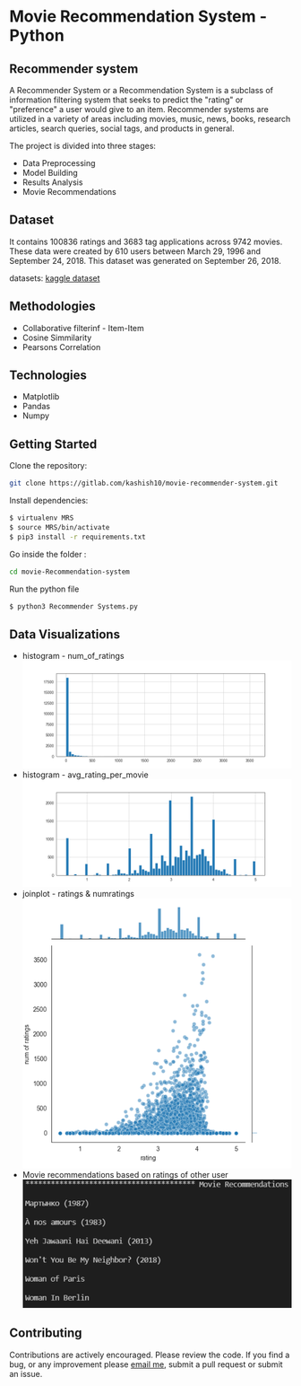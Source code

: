 Movie Recommendation System - Python
==========================================================

Recommender system
------------------
A Recommender System or a Recommendation System is a subclass of information filtering system that seeks to predict the "rating" or "preference" a user would give to an item.
Recommender systems are utilized in a variety of areas including movies, music, news, books, research articles, search queries, social tags, and products in general.

The project is divided into three stages:
* Data Preprocessing
* Model Building
* Results Analysis
* Movie Recommendations

Dataset
-------
It contains 100836 ratings and 3683 tag applications across 9742 movies. These data were created by 610 users between March 29, 1996 and September 24, 2018. This dataset was generated on September 26, 2018.

datasets: [kaggle dataset](https://grouplens.org/datasets/movielens/latest/)

Methodologies
-----------
- Collaborative filterinf - Item-Item
- Cosine Simmilarity
- Pearsons Correlation

Technologies
------------
- Matplotlib
- Pandas
- Numpy

Getting Started
----------------------
Clone the repository:

```bash
git clone https://gitlab.com/kashish10/movie-recommender-system.git
```
Install dependencies:
```bash
$ virtualenv MRS
$ source MRS/bin/activate
$ pip3 install -r requirements.txt
```
Go inside the folder :

```bash
cd movie-Recommendation-system
```
Run the python file
```bash
$ python3 Recommender Systems.py
```

Data Visualizations
-------------------
* histogram - num_of_ratings
![](output/visualization1.png)
* histogram - avg_rating_per_movie
![](output/visualization2.png)
* joinplot - ratings & numratings
![](output/visualization3.png)
* Movie recommendations based on ratings of other user
![](output/recommendations.png)

Contributing
------------
Contributions are actively encouraged. Please review the code. If you find a bug, or any improvement please [email me](kashish.chaurasia10@gmail.com), submit a pull request or submit an issue.


